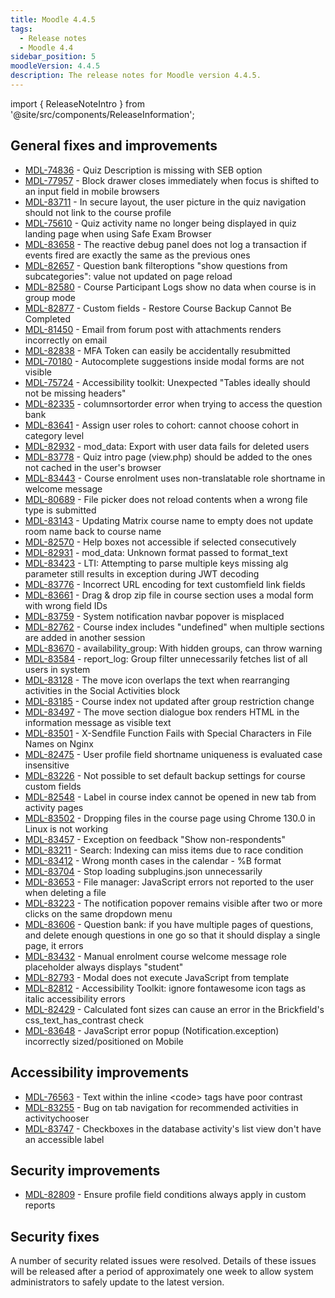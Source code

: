 ```yaml
---
title: Moodle 4.4.5
tags:
  - Release notes
  - Moodle 4.4
sidebar_position: 5
moodleVersion: 4.4.5
description: The release notes for Moodle version 4.4.5.
---
```


import { ReleaseNoteIntro } from '@site/src/components/ReleaseInformation';

<ReleaseNoteIntro releaseName={frontMatter.moodleVersion} />

## General fixes and improvements
<!-- cspell:disable -->
- [MDL-74836](https://tracker.moodle.org/browse/MDL-74836) - Quiz Description is missing with SEB option
- [MDL-77957](https://tracker.moodle.org/browse/MDL-77957) - Block drawer closes immediately when focus is shifted to an input field in mobile browsers
- [MDL-83711](https://tracker.moodle.org/browse/MDL-83711) - In secure layout, the user picture in the quiz navigation should not link to the course profile
- [MDL-75610](https://tracker.moodle.org/browse/MDL-75610) - Quiz activity name no longer being displayed in quiz landing page when using Safe Exam Browser
- [MDL-83658](https://tracker.moodle.org/browse/MDL-83658) - The reactive debug panel does not log a transaction if events fired are exactly the same as the previous ones
- [MDL-82657](https://tracker.moodle.org/browse/MDL-82657) - Question bank filteroptions "show questions from subcategories": value not updated on page reload
- [MDL-82580](https://tracker.moodle.org/browse/MDL-82580) - Course Participant Logs show no data when course is in group mode
- [MDL-82877](https://tracker.moodle.org/browse/MDL-82877) - Custom fields - Restore Course Backup Cannot Be Completed
- [MDL-81450](https://tracker.moodle.org/browse/MDL-81450) - Email from forum post with attachments renders incorrectly on email
- [MDL-82838](https://tracker.moodle.org/browse/MDL-82838) - MFA Token can easily be accidentally resubmitted
- [MDL-70180](https://tracker.moodle.org/browse/MDL-70180) - Autocomplete suggestions inside modal forms are not visible
- [MDL-75724](https://tracker.moodle.org/browse/MDL-75724) - Accessibility toolkit: Unexpected "Tables ideally should not be missing headers"
- [MDL-82335](https://tracker.moodle.org/browse/MDL-82335) - columnsortorder error when trying to access the question bank
- [MDL-83641](https://tracker.moodle.org/browse/MDL-83641) - Assign user roles to cohort: cannot choose cohort in category level
- [MDL-82932](https://tracker.moodle.org/browse/MDL-82932) - mod_data: Export with user data fails for deleted users
- [MDL-83778](https://tracker.moodle.org/browse/MDL-83778) - Quiz intro page (view.php) should be added to the ones not cached in the user's browser
- [MDL-83443](https://tracker.moodle.org/browse/MDL-83443) - Course enrolment uses non-translatable role shortname in welcome message
- [MDL-80689](https://tracker.moodle.org/browse/MDL-80689) - File picker does not reload contents when a wrong file type is submitted
- [MDL-83143](https://tracker.moodle.org/browse/MDL-83143) - Updating Matrix course name to empty does not update room name back to course name
- [MDL-82570](https://tracker.moodle.org/browse/MDL-82570) - Help boxes not accessible if selected consecutively
- [MDL-82931](https://tracker.moodle.org/browse/MDL-82931) - mod_data: Unknown format passed to format_text
- [MDL-83423](https://tracker.moodle.org/browse/MDL-83423) - LTI: Attempting to parse multiple keys missing alg parameter still results in exception during JWT decoding
- [MDL-83776](https://tracker.moodle.org/browse/MDL-83776) - Incorrect URL encoding for text customfield link fields
- [MDL-83661](https://tracker.moodle.org/browse/MDL-83661) - Drag & drop zip file in course section uses a modal form with wrong field IDs
- [MDL-83759](https://tracker.moodle.org/browse/MDL-83759) - System notification navbar popover is misplaced
- [MDL-82762](https://tracker.moodle.org/browse/MDL-82762) - Course index includes "undefined" when multiple sections are added in another session
- [MDL-83670](https://tracker.moodle.org/browse/MDL-83670) - availability_group: With hidden groups, can throw warning
- [MDL-83584](https://tracker.moodle.org/browse/MDL-83584) - report_log: Group filter unnecessarily fetches list of all users in system
- [MDL-83128](https://tracker.moodle.org/browse/MDL-83128) - The move icon overlaps the text when rearranging activities in the Social Activities block
- [MDL-83185](https://tracker.moodle.org/browse/MDL-83185) - Course index not updated after group restriction change
- [MDL-83497](https://tracker.moodle.org/browse/MDL-83497) - The move section dialogue box renders HTML in the information message as visible text
- [MDL-83501](https://tracker.moodle.org/browse/MDL-83501) - X-Sendfile Function Fails with Special Characters in File Names on Nginx
- [MDL-82475](https://tracker.moodle.org/browse/MDL-82475) - User profile field shortname uniqueness is evaluated case insensitive
- [MDL-83226](https://tracker.moodle.org/browse/MDL-83226) - Not possible to set default backup settings for course custom fields
- [MDL-82548](https://tracker.moodle.org/browse/MDL-82548) - Label in course index cannot be opened in new tab from activity pages
- [MDL-83502](https://tracker.moodle.org/browse/MDL-83502) - Dropping files in the course page using Chrome 130.0 in Linux is not working
- [MDL-83457](https://tracker.moodle.org/browse/MDL-83457) - Exception on feedback "Show non-respondents"
- [MDL-83211](https://tracker.moodle.org/browse/MDL-83211) - Search: Indexing can miss items due to race condition
- [MDL-83412](https://tracker.moodle.org/browse/MDL-83412) - Wrong month cases in the calendar - %B format
- [MDL-83704](https://tracker.moodle.org/browse/MDL-83704) - Stop loading subplugins.json unnecessarily
- [MDL-83653](https://tracker.moodle.org/browse/MDL-83653) - File manager: JavaScript errors not reported to the user when deleting a file
- [MDL-83223](https://tracker.moodle.org/browse/MDL-83223) - The notification popover remains visible after two or more clicks on the same dropdown menu
- [MDL-83606](https://tracker.moodle.org/browse/MDL-83606) - Question bank: if you have multiple pages of questions, and delete enough questions in one go so that it should display a single page, it errors
- [MDL-83432](https://tracker.moodle.org/browse/MDL-83432) - Manual enrolment course welcome message role placeholder always displays "student"
- [MDL-82793](https://tracker.moodle.org/browse/MDL-82793) - Modal does not execute JavaScript from template
- [MDL-82812](https://tracker.moodle.org/browse/MDL-82812) - Accessibility Toolkit: ignore fontawesome icon tags as italic accessibility errors
- [MDL-82429](https://tracker.moodle.org/browse/MDL-82429) - Calculated font sizes can cause an error in the Brickfield's css_text_has_contrast check
- [MDL-83648](https://tracker.moodle.org/browse/MDL-83648) - JavaScript error popup (Notification.exception) incorrectly sized/positioned on Mobile
<!-- cspell:enable -->

## Accessibility improvements
<!-- cspell:disable -->
- [MDL-76563](https://tracker.moodle.org/browse/MDL-76563) - Text within the inline &lt;code&gt; tags have poor contrast
- [MDL-83255](https://tracker.moodle.org/browse/MDL-83255) - Bug on tab navigation for recommended activities in activitychooser
- [MDL-83747](https://tracker.moodle.org/browse/MDL-83747) - Checkboxes in the database activity's list view don't have an accessible label
<!-- cspell:enable -->

## Security improvements
<!-- cspell:disable -->
- [MDL-82809](https://tracker.moodle.org/browse/MDL-82809) - Ensure profile field conditions always apply in custom reports
<!-- cspell:enable -->

## Security fixes

A number of security related issues were resolved. Details of these issues will be released after a period of approximately one week to allow system administrators to safely update to the latest version.
